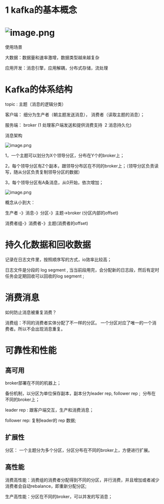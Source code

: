# 1 kafka的基本概念

# ![image.png](https://cdn.nlark.com/yuque/0/2020/png/186661/1587091732553-b3752843-2b90-41d6-84ed-fc43561edf8b.png#align=left&display=inline&height=154&margin=%5Bobject%20Object%5D&name=image.png&originHeight=307&originWidth=720&size=49083&status=done&style=none&width=360)




使用场景


大数据：数据量和速率激增，数据类型越来越复杂


应用开发：消息引擎，应用解耦，分布式存储，流处理


# Kafka的体系结构


topic : 主题（消息的逻辑分类）


客户端： 细分为生产者（朝主题发送消息）， 消费者（读取主题的消息）；


服务端： broker (1 处理客户端发送和提供消费支持  2 消息持久化)






消息架构

![image.png](https://cdn.nlark.com/yuque/0/2020/png/186661/1587089865212-83f6b902-831c-40b7-aaa9-e222da51905e.png#align=left&display=inline&height=223&margin=%5Bobject%20Object%5D&name=image.png&originHeight=446&originWidth=868&size=31371&status=done&style=none&width=434)


1，一个主题可以划分为X个领导分区，分布在Y个的broker上；


2，每个领导分区有Z个副本，跟领导分布区在不同的broker上；（领导分区负责读写，随从分区负责复制领导分区的数据）


3，每个领导分区有A条消息，从0开始，依次增加；


![image.png](https://cdn.nlark.com/yuque/0/2020/png/186661/1587091397324-9a3801f0-c4dd-42d4-af99-4e612e53c612.png#align=left&display=inline&height=317&margin=%5Bobject%20Object%5D&name=image.png&originHeight=634&originWidth=1173&size=77434&status=done&style=none&width=586.5)


概念从小到大：




生产者 -》消息-》分区-》主题->broker (分区内部的offset)


消费者组-》消费者-》主题(消费者的offset)





# 持久化数据和回收数据


记录在日志文件里，按照顺序写的方式，io效率比较高；


日志文件是分段的 log segment , 当当前段用完，会分配新的日志段，然后有定时任务会定期回收可以回收的log segment ;




# 消费消息


如何防止消息被重复消费？


消费组：不同的消费者实体分配了不一样的分区。 一个分区对应了唯一的一个消费者。所以不会出现消息重复。




# 可靠性和性能


## 高可用


broker部署在不同的机器上；


备份机制，以分区为单位保存副本，副本分为leader rep, follower rep ;  分布在不同的broker上；


leader rep : 跟客户端交互，生产和消费消息；


follower rep: 复制leader的 rep 数据; 




## 扩展性


分区： 一个主题分为多个分区，分区分布在不同的broker上，方便进行扩展。




## 高性能


消费高性能：消费组的消费者分配得到不同的分区，并行消费，并且增加或者减少消费者会自动rebalance，即重新分配分区;


生产高性能：分区在不同的broker，可以并发的写消息；


